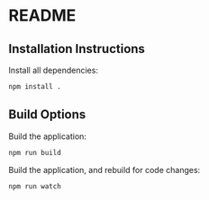 # README

## Installation Instructions

Install all dependencies:
```bash
npm install .
```

## Build Options

Build the application:
```bash
npm run build
```

Build the application, and rebuild for code changes:
```bash
npm run watch
```
